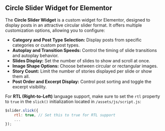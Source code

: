 ## Circle Slider Widget for Elementor

The **Circle Slider Widget** is a custom widget for Elementor, designed to display posts in an attractive circular slider format. It offers multiple customization options, allowing you to configure:

- **Category and Post Type Selection:** Display posts from specific categories or custom post types.
- **Autoplay and Transition Speeds:** Control the timing of slide transitions and autoplay behavior.
- **Slides Display:** Set the number of slides to show and scroll at once.
- **Image Shape Options:** Choose between circular or rectangular images.
- **Story Count:** Limit the number of stories displayed per slide or show them all.
- **Post Order and Excerpt Display:** Control post sorting and toggle the excerpt visibility.

For **RTL (Right-to-Left)** language support, make sure to set the `rtl` property to `true` in the `slick()` initialization located in `/assets/js/script.js`:

```javascript
$slider.slick({
    rtl: true, // Set this to true for RTL support
    ...
});
